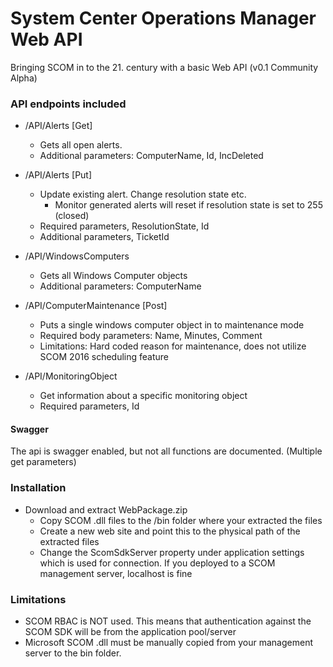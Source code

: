 # System Center Operations Manager Web API

Bringing SCOM in to the 21. century with a basic Web API (v0.1 Community Alpha)


### API endpoints included

 * /API/Alerts [Get]
 	* Gets all open alerts.
	* Additional parameters: ComputerName, Id, IncDeleted
 * /API/Alerts [Put]
 	* Update existing alert. Change resolution state etc.
 		* Monitor generated alerts will reset if resolution state is set to 255 (closed)
	* Required parameters, ResolutionState, Id
	* Additional parameters, TicketId
	
 * /API/WindowsComputers
 	* Gets all Windows Computer objects
 	* Additional parameters: ComputerName
 
 * /API/ComputerMaintenance [Post]
 	* Puts a single windows computer object in to maintenance mode
 	* Required body parameters: Name, Minutes, Comment
 	* Limitations: Hard coded reason for maintenance, does not utilize SCOM 2016 scheduling feature

 * /API/MonitoringObject
 	* Get information about a specific monitoring object
 	* Required parameters, Id

#### Swagger

The api is swagger enabled, but not all functions are documented. (Multiple get parameters)

### Installation

* Download and extract WebPackage.zip
	* Copy SCOM .dll files to the /bin folder where your extracted the files
	* Create a new web site and point this to the physical path of the extracted files
	* Change the ScomSdkServer property under application settings which is used for connection. If you deployed to a SCOM management server, localhost is fine

### Limitations

* SCOM RBAC is NOT used. This means that authentication against the SCOM SDK will be from the application pool/server
* Microsoft SCOM .dll must be manually copied from your management server to the bin folder.
